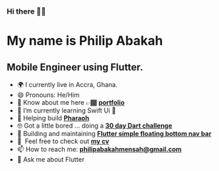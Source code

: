 ### Hi there 👋🏾

My name is Philip Abakah
====================================

Mobile Engineer using Flutter.
-------------------------

- 🌍 I currently live in Accra, Ghana.
- 😄 Pronouns: He/Him
- 📄 Know about me here 👉🏾 **[portfolio](https://philipwrites.codes)**
- 🌱 I’m currently learning Swift Ui 🍎
- 🌱 Helping build **[Pharaoh](https://github.com/pharaoh-dart)**
-  🤓 Got a little bored ... doing a **[30 day Dart challenge](https://github.com/Strange-Philip/dart_challenge/tree/main)**
- 👯 Building and maintaining **[Flutter simple floating bottom nav bar](https://pub.dev/packages/simple_floating_bottom_nav_bar)**
- 🤝  Feel free to check out **[my cv](https://drive.google.com/file/d/1hLtYFvgm1Qv8aHYSBLFmh0mr4xsNj4yU/view?usp=sharing)**
- 📫 How to reach me: **philipabakahmensah@gmail.com**
- 💬 Ask me about Flutter
